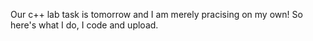 Our c++  lab task is tomorrow and I am merely pracising on my own!
So here's what I do, I code and upload.
